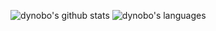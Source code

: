 ![dynobo's github stats](https://github-readme-stats.vercel.app/api?username=dynobo&show_icons=true&line_height=40)
![dynobo's languages](https://github-readme-stats.vercel.app/api/top-langs/?username=dynobo&langs_count=6&hide=Jupyter%20Notebook)
